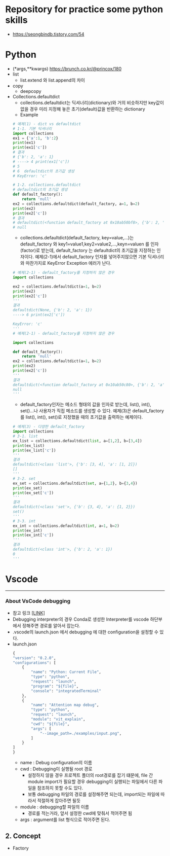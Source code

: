 # Repository for practice some python skills
- https://seongbindb.tistory.com/54
# Python
 - (*args,**kwargs) https://brunch.co.kr/@princox/180
 - list
    - list.extend 와 list.append의 차이
 - copy
    - deepcopy   
 - Collections.defaultdict
    - collections.defaultdict는 딕셔너리(dictionary)와 거의 비슷하지만 key값이 없을 경우 미리 지정해 놓은 초기(default)값을 반환하는 dictionary
    - Example 
    ```python
    # 예제(1) - dict vs defaultdict
    # 1-1. 기본 딕셔너리
    import collections
    ex1 = {'a':1, 'b':2}
    print(ex1)
    print(ex1['c'])
    # 결과
    # {'b': 2, 'a': 1}
    # ----> 4 print(ex1['c'])
    # 5
    # 6  defaultdict의 초기값 생성
    # KeyError: 'c'
    
    # 1-2. collections.defaultdict
    # defaultdict의 초기값 생성
    def default_factory():
        return 'null'
    ex2 = collections.defaultdict(default_factory, a=1, b=2)
    print(ex2)
    print(ex2['c'])
    # 결과
    # defaultdict(<function default_factory at 0x10ab50bf8>, {'b': 2, 'a': 1})
    # null
    ```
    - collections.defaultdict(default_factory, key=value,...)는 default_factory 와 key1=value1,key2=value2,...,keyn=valuen 를 인자(factor)로 받는데, default_factory 는 defaultdict의 초기값을 지정하는 인자이다. 예제(2-1)에서 default_factory 인자를 넣어주지않으면 기본 딕셔너리와 마찬가지로 KeyError Exception 에러가 난다.
    ```python
    # 예제(2-1) - default_factory를 지정하지 않은 경우
    import collections

    ex2 = collections.defaultdict(a=1, b=2)
    print(ex2)
    print(ex2['c'])
    '''
    결과
    defaultdict(None, {'b': 2, 'a': 1})
    ----> 6 print(ex2['c'])

    KeyError: 'c'
    '''
    # 예제(2-1) - default_factory를 지정하지 않은 경우

    import collections

    def default_factory():
        return 'null'
    ex2 = collections.defaultdict(a=1, b=2)
    print(ex2)
    print(ex2['c'])
    '''
    결과
    defaultdict(<function default_factory at 0x10ab50c80>, {'b': 2, 'a': 1})
    null
    '''
    ```
    - default_factory인자는 메소드 형태의 값을 인자로 받는데, list(), int(), set()...나 사용자가 직접 메소드를 생성할 수 있다. 예제(3)은 default_factory를 list(), int(), set()로 지정했을 때의 초기값을 출력하는 예제이다.
    ```python
    # 예제(3) - 다양한 default_factory
    import collections
    # 3-1. list
    ex_list = collections.defaultdict(list, a=[1,2], b=[3,4])
    print(ex_list)
    print(ex_list['c'])
    '''
    결과
    defaultdict(<class 'list'>, {'b': [3, 4], 'a': [1, 2]})
    []
    '''
    # 3-2. set
    ex_set = collections.defaultdict(set, a={1,2}, b={3,4})
    print(ex_set)
    print(ex_set['c'])
    '''
    결과
    defaultdict(<class 'set'>, {'b': {3, 4}, 'a': {1, 2}})
    set()
    '''
    # 3-3. int
    ex_int = collections.defaultdict(int, a=1, b=2)
    print(ex_int)
    print(ex_int['c'])
    '''
    결과
    defaultdict(<class 'int'>, {'b': 2, 'a': 1})
    0
    '''
    ```

# Vscode
-------------------
### About VsCode debugging
  - 참고 링크 [[LINK]](https://stackoverflow.com/questions/38623138/vscode-how-to-set-working-directory-for-debug)
  - Debugging interpreter의 경우 Conda로 생성한 Interpreter를 vscode 하단부에서 정해주면 경로를 알아서 잡는다.
  - .vscode의 launch.json 에서 debugging 에 대한 configuration을 설정할 수 있다.
  - launch.json 
    ```python
    {
    "version": "0.2.0",
    "configurations": [
        {
            "name": "Python: Current File",
            "type": "python",
            "request": "launch",
            "program": "${file}",
            "console": "integratedTerminal"
        },
        {
            "name": "Attention map debug",
            "type": "python",
            "request": "launch",
            "module": "vit_explain",
            "cwd": "${file}",
            "args": [
                "--image_path=./examples/input.png",
            ]
        }
    ]
    }
    ```
    -  name : Debug configuration의 이름
    -  cwd : Debugging이 실행될 root 경로
        - 설정하지 않을 경우 프로젝트 폴더의 root경로를 잡기 떄문에, file 간 module import가 필요할 경우 debugging이 실행되는 파일에서 다른 파일을 참조하지 못할 수도 있다.
        - 보통 debugging 파일의 경로를 설정해주면 되는데, import되는 파일에 따라서 적절하게 잡아주면 될듯
    -  module : debugging할 파일의 이름
        - 경로를 적는거라, 앞서 설정한 cwd에 맞춰서 적어주면 됨
    -  args : argument를 list 형식으로 적어주면 된다.
## 2. Concept
  - Factory 
  

  

